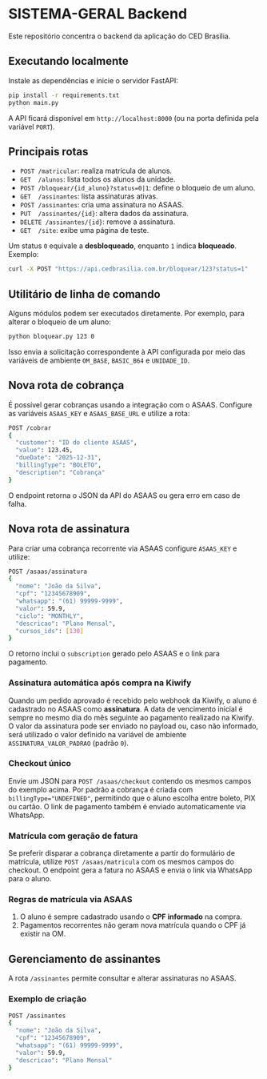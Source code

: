 # SISTEMA-GERAL Backend

Este repositório concentra o backend da aplicação do CED Brasília.

## Executando localmente

Instale as dependências e inicie o servidor FastAPI:

```bash
pip install -r requirements.txt
python main.py
```

A API ficará disponível em `http://localhost:8000` (ou na porta definida pela variável `PORT`).

## Principais rotas

- `POST /matricular`: realiza matrícula de alunos.
- `GET  /alunos`: lista todos os alunos da unidade.
- `POST /bloquear/{id_aluno}?status=0|1`: define o bloqueio de um aluno.
- `GET  /assinantes`: lista assinaturas ativas.
- `POST /assinantes`: cria uma assinatura no ASAAS.
- `PUT  /assinantes/{id}`: altera dados da assinatura.
- `DELETE /assinantes/{id}`: remove a assinatura.
- `GET  /site`: exibe uma página de teste.

Um status `0` equivale a **desbloqueado**, enquanto `1` indica **bloqueado**. Exemplo:

```bash
curl -X POST "https://api.cedbrasilia.com.br/bloquear/123?status=1"
```

## Utilitário de linha de comando

Alguns módulos podem ser executados diretamente. Por exemplo, para alterar o bloqueio de um aluno:

```bash
python bloquear.py 123 0
```

Isso envia a solicitação correspondente à API configurada por meio das variáveis de ambiente `OM_BASE`, `BASIC_B64` e `UNIDADE_ID`.

## Nova rota de cobrança

É possível gerar cobranças usando a integração com o ASAAS. Configure as variáveis `ASAAS_KEY` e `ASAAS_BASE_URL` e utilize a rota:

```bash
POST /cobrar
{
  "customer": "ID do cliente ASAAS",
  "value": 123.45,
  "dueDate": "2025-12-31",
  "billingType": "BOLETO",
  "description": "Cobrança"
}
```

O endpoint retorna o JSON da API do ASAAS ou gera erro em caso de falha.

## Nova rota de assinatura

Para criar uma cobrança recorrente via ASAAS configure `ASAAS_KEY` e utilize:

```bash
POST /asaas/assinatura
{
  "nome": "João da Silva",
  "cpf": "12345678909",
  "whatsapp": "(61) 99999-9999",
  "valor": 59.9,
  "ciclo": "MONTHLY",
  "descricao": "Plano Mensal",
  "cursos_ids": [130]
}
```

O retorno inclui o `subscription` gerado pelo ASAAS e o link para pagamento.

### Assinatura automática após compra na Kiwify

Quando um pedido aprovado é recebido pelo webhook da Kiwify, o aluno é cadastrado
no ASAAS como **assinatura**. A data de vencimento inicial é sempre no mesmo dia
do mês seguinte ao pagamento realizado na Kiwify. O valor da assinatura pode ser enviado no payload ou,
caso não informado, será utilizado o valor definido na variável de ambiente
`ASSINATURA_VALOR_PADRAO` (padrão `0`).

### Checkout único

Envie um JSON para `POST /asaas/checkout` contendo os mesmos campos do exemplo
acima. Por padrão a cobrança é criada com `billingType="UNDEFINED"`, permitindo
que o aluno escolha entre boleto, PIX ou cartão. O link de pagamento também é
enviado automaticamente via WhatsApp.

### Matrícula com geração de fatura

Se preferir disparar a cobrança diretamente a partir do formulário de matrícula,
utilize `POST /asaas/matricula` com os mesmos campos do checkout. O endpoint
gera a fatura no ASAAS e envia o link via WhatsApp para o aluno.

### Regras de matrícula via ASAAS

1. O aluno é sempre cadastrado usando o **CPF informado** na compra.
2. Pagamentos recorrentes não geram nova matrícula quando o CPF já existir na OM.

## Gerenciamento de assinantes

A rota `/assinantes` permite consultar e alterar assinaturas no ASAAS.

### Exemplo de criação

```bash
POST /assinantes
{
  "nome": "João da Silva",
  "cpf": "12345678909",
  "whatsapp": "(61) 99999-9999",
  "valor": 59.9,
  "descricao": "Plano Mensal"
}
```

